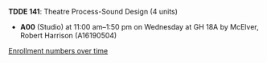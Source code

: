 **TDDE 141**: Theatre Process-Sound Design (4 units)

- **A00** (Studio) at 11:00 am–1:50 pm on Wednesday at GH 18A by McElver, Robert Harrison (A16190504)

[Enrollment numbers over time](./TDDE141.tsv)
